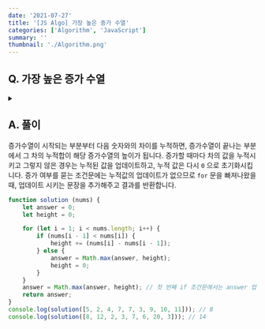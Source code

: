 ```yaml
---
date: '2021-07-27'
title: '[JS Algo] 가장 높은 증가 수열'
categories: ['Algorithm', 'JavaScript']
summary: ''
thumbnail: './Algorithm.png'
---
```


## Q. 가장 높은 증가 수열
<details>
<summary></summary>
<div markdown="1">       

길이가 N인 수열이 주어지면 이 수열에서 연속된 부분 증가수열을 찾습니다. 각 부분증가수열은 높이가 있습니다. 증가수열의 높이란 증가수열의 첫항과 마지막항의 차를 의미합니다.
수열이 주어지면 여러 증가수열 중 가장 높은 부분증가수열을 찾는 프로그램을 작성하세요.
만약 수열이 [5, 2, 4, 7, 7, 3, 9, 10, 11]이 주어지면 가장 높은 부분증가수열은 [3, 9, 10, 11]이고, 높이는 8입니다. 

</div>
</details>


## A. 풀이
증가수열이 시작되는 부분부터 다음 숫자와의 차이를 누적하면, 증가수열이 끝나는 부분에서 그 차의 누적합이 해당 증가수열의 높이가 됩니다. 증가할 때마다 차의 값을 누적시키고 그렇지 않은 경우는 누적된 값을 업데이트하고, 누적 값은 다시 `0` 으로 초기화시킵니다. 증가 여부를 묻는 조건문에는 누적값의 업데이트가 없으므로 `for` 문을 빠져나왔을 때, 업데이트 시키는 문장을 추가해주고 결과를 반환합니다.

``` javascript
function solution (nums) {
    let answer = 0;
    let height = 0;

    for (let i = 1; i < nums.length; i++) {
        if (nums[i - 1] < nums[i]) {
            height += (nums[i] - nums[i - 1]);
        } else {
            answer = Math.max(answer, height);
            height = 0;
        }
    }
    answer = Math.max(answer, height); // 첫 번째 if 조건문에서는 answer 업데이트 부분이 없으므로 for 문 밖에서 누적된 height 값을 업데이트 해줘야 함.
    return answer;
}
console.log(solution([5, 2, 4, 7, 7, 3, 9, 10, 11])); // 8
console.log(solution([8, 12, 2, 3, 7, 6, 20, 3])); // 14
```
